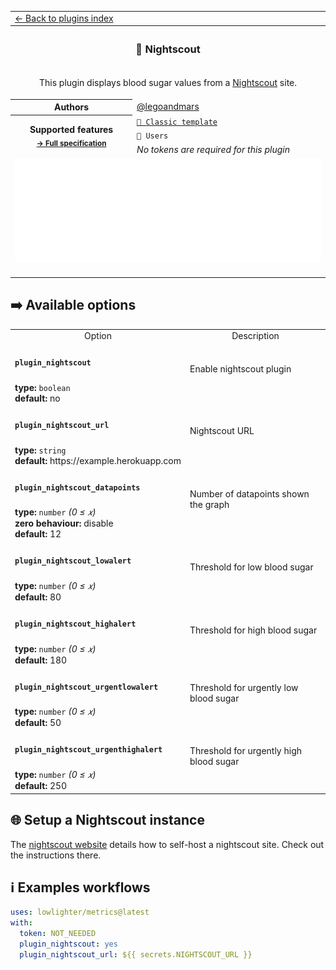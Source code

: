 <!--header-->
<table>
  <tr><td colspan="2"><a href="/README.md#-plugins">← Back to plugins index</a></td></tr>
  <tr><th colspan="2"><h3>💉 Nightscout</h3></th></tr>
  <tr><td colspan="2" align="center"><p>This plugin displays blood sugar values from a <a href="http://nightscout.info">Nightscout</a> site.</p>
</td></tr>
<tr><th>Authors</th><td><a href="https://github.com/legoandmars">@legoandmars</a></td></tr>
  <tr>
    <th rowspan="3">Supported features<br><sub><a href="metadata.yml">→ Full specification</a></sub></th>
    <td><a href="/source/templates/classic/README.md"><code>📗 Classic template</code></a></td>
  </tr>
  <tr>
    <td><code>👤 Users</code></td>
  </tr>
  <tr>
    <td><i>No tokens are required for this plugin</i></td>
  </tr>
  <tr>
    <td colspan="2" align="center">
      <img src="https://github.com/legoandmars/legoandmars/blob/master/metrics.plugin.nightscout.svg" alt=""></img>
      <img width="900" height="1" alt="">
    </td>
  </tr>
</table>
<!--/header-->

## ➡️ Available options

<!--options-->
<table>
  <tr>
    <td align="center" nowrap="nowrap">Option</i></td><td align="center" nowrap="nowrap">Description</td>
  </tr>
  <tr>
    <td nowrap="nowrap"><h4><code>plugin_nightscout</code></h4></td>
    <td rowspan="2"><p>Enable nightscout plugin</p>
<img width="900" height="1" alt=""></td>
  </tr>
  <tr>
    <td nowrap="nowrap"><b>type:</b> <code>boolean</code>
<br>
<b>default:</b> no<br></td>
  </tr>
  <tr>
    <td nowrap="nowrap"><h4><code>plugin_nightscout_url</code></h4></td>
    <td rowspan="2"><p>Nightscout URL</p>
<img width="900" height="1" alt=""></td>
  </tr>
  <tr>
    <td nowrap="nowrap"><b>type:</b> <code>string</code>
<br>
<b>default:</b> https://example.herokuapp.com<br></td>
  </tr>
  <tr>
    <td nowrap="nowrap"><h4><code>plugin_nightscout_datapoints</code></h4></td>
    <td rowspan="2"><p>Number of datapoints shown the graph</p>
<img width="900" height="1" alt=""></td>
  </tr>
  <tr>
    <td nowrap="nowrap"><b>type:</b> <code>number</code>
<i>(0 ≤
𝑥)</i>
<br>
<b>zero behaviour:</b> disable</br>
<b>default:</b> 12<br></td>
  </tr>
  <tr>
    <td nowrap="nowrap"><h4><code>plugin_nightscout_lowalert</code></h4></td>
    <td rowspan="2"><p>Threshold for low blood sugar</p>
<img width="900" height="1" alt=""></td>
  </tr>
  <tr>
    <td nowrap="nowrap"><b>type:</b> <code>number</code>
<i>(0 ≤
𝑥)</i>
<br>
<b>default:</b> 80<br></td>
  </tr>
  <tr>
    <td nowrap="nowrap"><h4><code>plugin_nightscout_highalert</code></h4></td>
    <td rowspan="2"><p>Threshold for high blood sugar</p>
<img width="900" height="1" alt=""></td>
  </tr>
  <tr>
    <td nowrap="nowrap"><b>type:</b> <code>number</code>
<i>(0 ≤
𝑥)</i>
<br>
<b>default:</b> 180<br></td>
  </tr>
  <tr>
    <td nowrap="nowrap"><h4><code>plugin_nightscout_urgentlowalert</code></h4></td>
    <td rowspan="2"><p>Threshold for urgently low blood sugar</p>
<img width="900" height="1" alt=""></td>
  </tr>
  <tr>
    <td nowrap="nowrap"><b>type:</b> <code>number</code>
<i>(0 ≤
𝑥)</i>
<br>
<b>default:</b> 50<br></td>
  </tr>
  <tr>
    <td nowrap="nowrap"><h4><code>plugin_nightscout_urgenthighalert</code></h4></td>
    <td rowspan="2"><p>Threshold for urgently high blood sugar</p>
<img width="900" height="1" alt=""></td>
  </tr>
  <tr>
    <td nowrap="nowrap"><b>type:</b> <code>number</code>
<i>(0 ≤
𝑥)</i>
<br>
<b>default:</b> 250<br></td>
  </tr>
</table>
<!--/options-->

## 🌐 Setup a Nightscout instance

The [nightscout website](http://www.nightscout.info/) details how to self-host a nightscout site.
Check out the instructions there.

## ℹ️ Examples workflows

<!--examples-->
```yaml
uses: lowlighter/metrics@latest
with:
  token: NOT_NEEDED
  plugin_nightscout: yes
  plugin_nightscout_url: ${{ secrets.NIGHTSCOUT_URL }}

```
<!--/examples-->
